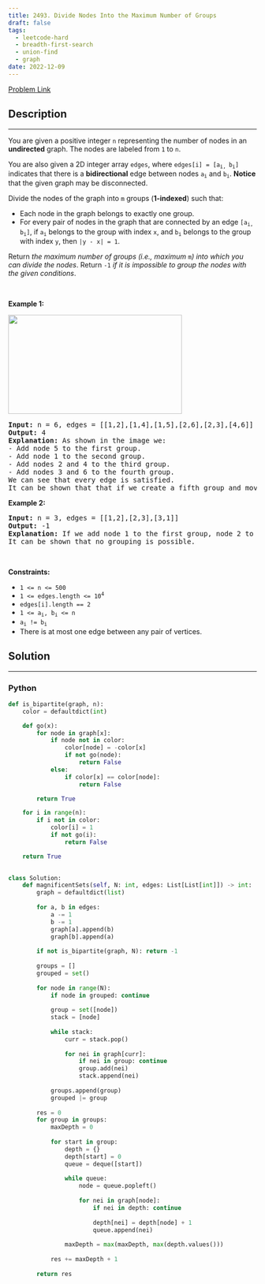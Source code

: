 ```yaml
---
title: 2493. Divide Nodes Into the Maximum Number of Groups
draft: false
tags: 
  - leetcode-hard
  - breadth-first-search
  - union-find
  - graph
date: 2022-12-09
---
```


[Problem Link](https://leetcode.com/problems/divide-nodes-into-the-maximum-number-of-groups/)

## Description

---
<p>You are given a positive integer <code>n</code> representing the number of nodes in an <strong>undirected</strong> graph. The nodes are labeled from <code>1</code> to <code>n</code>.</p>

<p>You are also given a 2D integer array <code>edges</code>, where <code>edges[i] = [a<sub>i, </sub>b<sub>i</sub>]</code> indicates that there is a <strong>bidirectional</strong> edge between nodes <code>a<sub>i</sub></code> and <code>b<sub>i</sub></code>. <strong>Notice</strong> that the given graph may be disconnected.</p>

<p>Divide the nodes of the graph into <code>m</code> groups (<strong>1-indexed</strong>) such that:</p>

<ul>
	<li>Each node in the graph belongs to exactly one group.</li>
	<li>For every pair of nodes in the graph that are connected by an edge <code>[a<sub>i, </sub>b<sub>i</sub>]</code>, if <code>a<sub>i</sub></code> belongs to the group with index <code>x</code>, and <code>b<sub>i</sub></code> belongs to the group with index <code>y</code>, then <code>|y - x| = 1</code>.</li>
</ul>

<p>Return <em>the maximum number of groups (i.e., maximum </em><code>m</code><em>) into which you can divide the nodes</em>. Return <code>-1</code> <em>if it is impossible to group the nodes with the given conditions</em>.</p>

<p>&nbsp;</p>
<p><strong class="example">Example 1:</strong></p>
<img alt="" src="https://assets.leetcode.com/uploads/2022/10/13/example1.png" style="width: 352px; height: 201px;" />
<pre>
<strong>Input:</strong> n = 6, edges = [[1,2],[1,4],[1,5],[2,6],[2,3],[4,6]]
<strong>Output:</strong> 4
<strong>Explanation:</strong> As shown in the image we:
- Add node 5 to the first group.
- Add node 1 to the second group.
- Add nodes 2 and 4 to the third group.
- Add nodes 3 and 6 to the fourth group.
We can see that every edge is satisfied.
It can be shown that that if we create a fifth group and move any node from the third or fourth group to it, at least on of the edges will not be satisfied.
</pre>

<p><strong class="example">Example 2:</strong></p>

<pre>
<strong>Input:</strong> n = 3, edges = [[1,2],[2,3],[3,1]]
<strong>Output:</strong> -1
<strong>Explanation:</strong> If we add node 1 to the first group, node 2 to the second group, and node 3 to the third group to satisfy the first two edges, we can see that the third edge will not be satisfied.
It can be shown that no grouping is possible.
</pre>

<p>&nbsp;</p>
<p><strong>Constraints:</strong></p>

<ul>
	<li><code>1 &lt;= n &lt;= 500</code></li>
	<li><code>1 &lt;= edges.length &lt;= 10<sup>4</sup></code></li>
	<li><code>edges[i].length == 2</code></li>
	<li><code>1 &lt;= a<sub>i</sub>, b<sub>i</sub> &lt;= n</code></li>
	<li><code>a<sub>i</sub> != b<sub>i</sub></code></li>
	<li>There is at most one edge between any pair of vertices.</li>
</ul>


## Solution

---
### Python
``` py title='divide-nodes-into-the-maximum-number-of-groups'
def is_bipartite(graph, n):
    color = defaultdict(int)

    def go(x):
        for node in graph[x]:
            if node not in color:
                color[node] = -color[x]
                if not go(node):
                    return False
            else:
                if color[x] == color[node]:
                    return False

        return True

    for i in range(n):
        if i not in color:
            color[i] = 1
            if not go(i):
                return False

    return True
                

class Solution:
    def magnificentSets(self, N: int, edges: List[List[int]]) -> int:
        graph = defaultdict(list)
        
        for a, b in edges:
            a -= 1
            b -= 1
            graph[a].append(b)
            graph[b].append(a)
        
        if not is_bipartite(graph, N): return -1
        
        groups = []
        grouped = set()
        
        for node in range(N):
            if node in grouped: continue
            
            group = set([node])
            stack = [node]
            
            while stack:
                curr = stack.pop()
                
                for nei in graph[curr]:
                    if nei in group: continue
                    group.add(nei)
                    stack.append(nei)
            
            groups.append(group)
            grouped |= group
        
        res = 0
        for group in groups:
            maxDepth = 0
            
            for start in group:
                depth = {}
                depth[start] = 0
                queue = deque([start])
                
                while queue:
                    node = queue.popleft()
                    
                    for nei in graph[node]:
                        if nei in depth: continue
                        
                        depth[nei] = depth[node] + 1
                        queue.append(nei)
                
                maxDepth = max(maxDepth, max(depth.values()))
                
            res += maxDepth + 1
        
        return res
        
```


